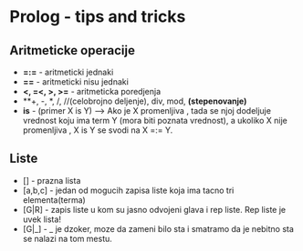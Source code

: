 # Prolog - tips and tricks

## Aritmeticke operacije 

- **=:=** - aritmeticki jednaki
- **=\=** - aritmeticki nisu jednaki 
- **<, =<, >, >=** - aritmeticka poredjenja
- **+, -, *, /, //(celobrojno deljenje), div, mod, **(stepenovanje)**
- **is** - (primer X is Y) --> Ako je X promenljiva , tada se njoj dodeljuje vrednost koju ima term Y (mora biti
poznata vrednost), a ukoliko X nije promenljiva , X is Y se svodi na X =:= Y.

## Liste

- [] - prazna lista
- [a,b,c] - jedan od mogucih zapisa liste koja ima tacno tri elementa(terma)
- [G|R] - zapis liste u kom su jasno odvojeni glava i rep liste. Rep liste je uvek lista!
- [G|_] - _ je dzoker, moze da zameni bilo sta i smatramo da je nebitno sta se nalazi na tom mestu.
